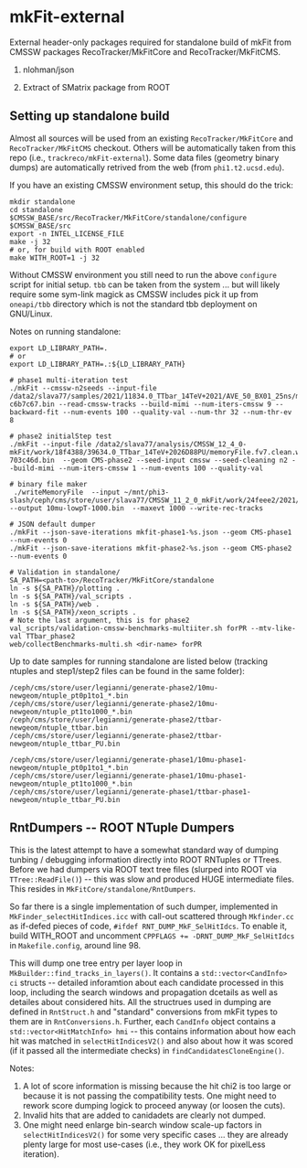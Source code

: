 # mkFit-external

External header-only packages required for standalone build of mkFit from
CMSSW packages RecoTracker/MkFitCore and RecoTracker/MkFitCMS.

1. nlohman/json

2. Extract of SMatrix package from ROOT

## Setting up standalone build

Almost all sources will be used from an existing `RecoTracker/MkFitCore` and `RecoTracker/MkFitCMS` checkout. Others will be automatically taken from this repo (i.e., `trackreco/mkFit-external`). Some data files (geometry binary dumps) are automatically retrived from the web (from `phi1.t2.ucsd.edu`).

If you have an existing CMSSW environment setup, this should do the trick:
```
mkdir standalone
cd standalone
$CMSSW_BASE/src/RecoTracker/MkFitCore/standalone/configure $CMSSW_BASE/src
export -n INTEL_LICENSE_FILE
make -j 32
# or, for build with ROOT enabled
make WITH_ROOT=1 -j 32
```

Without CMSSW environment you still need to run the above `configure` script for initial setup. `tbb` can be taken from the system ... but will likely require some sym-link magick as CMSSW includes pick it up from `oneapi/tbb` directory which is not the standard tbb deployment on GNU/Linux.

Notes on running standalone:
```
export LD_LIBRARY_PATH=.
# or
export LD_LIBRARY_PATH=.:${LD_LIBRARY_PATH}

# phase1 multi-iteration test
./mkFit --cmssw-n2seeds --input-file /data2/slava77/samples/2021/11834.0_TTbar_14TeV+2021/AVE_50_BX01_25ns/memoryFile.fv6.default.211008-c6b7c67.bin --read-cmssw-tracks --build-mimi --num-iters-cmssw 9 --backward-fit --num-events 100 --quality-val --num-thr 32 --num-thr-ev 8

# phase2 initialStep test
./mkFit --input-file /data2/slava77/analysis/CMSSW_12_4_0-mkFit/work/18f4388/39634.0_TTbar_14TeV+2026D88PU/memoryFile.fv7.clean.writeAll.recT.allSeeds.220712-703c46d.bin  --geom CMS-phase2 --seed-input cmssw --seed-cleaning n2 --build-mimi --num-iters-cmssw 1 --num-events 100 --quality-val

# binary file maker
 ./writeMemoryFile  --input ~/mnt/phi3-slash/ceph/cms/store/user/slava77/CMSSW_11_2_0_mkFit/work/24feee2/2021/10muPt0p2to1HS/trackingNtuple.root --output 10mu-lowpT-1000.bin  --maxevt 1000 --write-rec-tracks

# JSON default dumper
./mkFit --json-save-iterations mkfit-phase1-%s.json --geom CMS-phase1 --num-events 0
./mkFit --json-save-iterations mkfit-phase2-%s.json --geom CMS-phase2 --num-events 0

# Validation in standalone/
SA_PATH=<path-to>/RecoTracker/MkFitCore/standalone
ln -s ${SA_PATH}/plotting .
ln -s ${SA_PATH}/val_scripts .
ln -s ${SA_PATH}/web .
ln -s ${SA_PATH}/xeon_scripts .
# Note the last argument, this is for phase2
val_scripts/validation-cmssw-benchmarks-multiiter.sh forPR --mtv-like-val TTbar_phase2
web/collectBenchmarks-multi.sh <dir-name> forPR
```
Up to date samples for running standalone are listed below (tracking ntuples and step1/step2 files can be found in the same folder):

```      
/ceph/cms/store/user/legianni/generate-phase2/10mu-newgeom/ntuple_pt0p1to1_*.bin  
/ceph/cms/store/user/legianni/generate-phase2/10mu-newgeom/ntuple_pt1to1000_*.bin  
/ceph/cms/store/user/legianni/generate-phase2/ttbar-newgeom/ntuple_ttbar.bin
/ceph/cms/store/user/legianni/generate-phase2/ttbar-newgeom/ntuple_ttbar_PU.bin

/ceph/cms/store/user/legianni/generate-phase1/10mu-phase1-newgeom/ntuple_pt0p1to1_*.bin   
/ceph/cms/store/user/legianni/generate-phase1/10mu-phase1-newgeom/ntuple_pt1to1000_*.bin
/ceph/cms/store/user/legianni/generate-phase1/ttbar-phase1-newgeom/ntuple_ttbar_PU.bin
```

## RntDumpers -- ROOT NTuple Dumpers

This is the latest attempt to have a somewhat standard way of dumping tunbing / debugging information directly into ROOT RNTuples or TTrees. Before we had dumpers via ROOT text tree files (slurped into ROOT via `TTree::ReadFile()`) -- this was slow and produced HUGE intermediate files. This resides in `MkFitCore/standalone/RntDumpers`.

So far there is a single implementation of such dumper, implemented in `MkFinder_selectHitIndices.icc` with call-out scattered through `Mkfinder.cc` as if-defed pieces of code, `#ifdef RNT_DUMP_MkF_SelHitIdcs`. To enable it, build WITH_ROOT and uncomment `CPPFLAGS += -DRNT_DUMP_MkF_SelHitIdcs` in `Makefile.config`, around line 98.

This will dump one tree entry per layer loop in `MkBuilder::find_tracks_in_layers()`. It contains a `std::vector<CandInfo> ci` structs -- detailed inforamtion about each candidate processed in this loop, including the search windows and propagation dcetails as well as detailes about considered hits. All the structrues used in dumping are defined in `RntStruct.h` and "standard" conversions from mkFit types to them are in `RntConversions.h`. Further, each `CandInfo` object contains a `std::vector<HitMatchInfo> hmi` -- this contains information about how each hit was matched in `selectHitIndicesV2()` and also about how it was scored (if it passed all the intermediate checks) in `findCandidatesCloneEngine()`.

Notes:
1. A lot of score information is missing because the hit chi2 is too large or because it is not passing the compatibility tests. One might need to rework score dumping logick to proceed anyway (or loosen the cuts).
2. Invalid hits that are added to canidadets are clearly not dumped.
3. One might need enlarge bin-search window scale-up factors in `selectHitIndicesV2()` for some very specific cases ... they are already plenty large for most use-cases (i.e., they work OK for pixelLess iteration).
